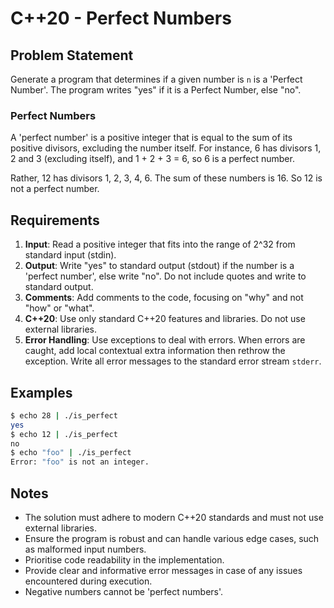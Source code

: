 # C++20 - Perfect Numbers

## Problem Statement

Generate a program that determines if a given number is `n` is a 'Perfect Number'. The program writes "yes" if it is a Perfect Number, else "no". 

### Perfect Numbers

A 'perfect number' is a positive integer that is equal to the sum of its positive divisors, excluding the number itself. For instance, 6 has divisors 1, 2 and 3 (excluding itself), and 1 + 2 + 3 = 6, so 6 is a perfect number.

Rather, 12 has divisors 1, 2, 3, 4, 6. The sum of these numbers is 16. So 12 is not a perfect number.

## Requirements

1. **Input**: Read a positive integer that fits into the range of 2^32 from standard input (stdin).
1. **Output**: Write "yes" to standard output (stdout) if the number is a 'perfect number', else write "no". Do not include quotes and write to standard output.
1. **Comments**: Add comments to the code, focusing on "why" and not "how" or "what".
1. **C++20**: Use only standard C++20 features and libraries. Do not use external libraries.
1. **Error Handling**: Use exceptions to deal with errors. When errors are caught, add local contextual extra information then rethrow the exception. Write all error messages to the standard error stream `stderr`.

## Examples

```bash
$ echo 28 | ./is_perfect 
yes
$ echo 12 | ./is_perfect 
no
$ echo "foo" | ./is_perfect 
Error: "foo" is not an integer.
```

## Notes

* The solution must adhere to modern C++20 standards and must not use external libraries.
* Ensure the program is robust and can handle various edge cases, such as malformed input numbers.
* Prioritise code readability in the implementation.
* Provide clear and informative error messages in case of any issues encountered during execution.
* Negative numbers cannot be 'perfect numbers'.
